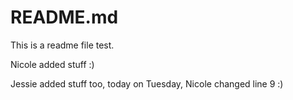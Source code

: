 # README.md

This is a readme file test.



Nicole added stuff :)

Jessie added stuff too, today on Tuesday, Nicole changed line 9 :)

